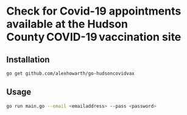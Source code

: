 # Check for Covid-19 appointments available at the Hudson County COVID-19 vaccination site

## Installation

~~~~
go get github.com/alexhowarth/go-hudsoncovidvax
~~~~

## Usage

```bash
go run main.go --email <emailaddress> --pass <password>
```